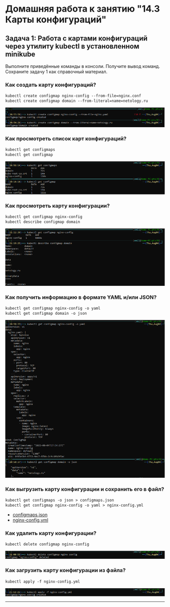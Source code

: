 # Домашняя работа к занятию "14.3 Карты конфигураций"

## Задача 1: Работа с картами конфигураций через утилиту kubectl в установленном minikube

Выполните приведённые команды в консоли. Получите вывод команд. Сохраните
задачу 1 как справочный материал.

### Как создать карту конфигураций?

```
kubectl create configmap nginx-config --from-file=nginx.conf
kubectl create configmap domain --from-literal=name=netology.ru
```
![create_cm](./screenshots/create_cm.png)

### Как просмотреть список карт конфигураций?

```
kubectl get configmaps
kubectl get configmap
```
![get_cm](./screenshots/get_configmap.png)

### Как просмотреть карту конфигурации?

```
kubectl get configmap nginx-config
kubectl describe configmap domain
```
![describe_cm](./screenshots/describe_cm.png)

### Как получить информацию в формате YAML и/или JSON?

```
kubectl get configmap nginx-config -o yaml
kubectl get configmap domain -o json
```
![get_info_cm](./screenshots/get_info_cm.png)

### Как выгрузить карту конфигурации и сохранить его в файл?

```
kubectl get configmaps -o json > configmaps.json
kubectl get configmap nginx-config -o yaml > nginx-config.yml
```
* [configmaps.json](./configmaps.json)
* [nginx-config.yml](./nginx-config.yml)

### Как удалить карту конфигурации?

```
kubectl delete configmap nginx-config
```
![delete_cm](./screenshots/delete_cm.png)

### Как загрузить карту конфигурации из файла?

```
kubectl apply -f nginx-config.yml
```
![apply_cm](./screenshots/apply_cm.png)

---